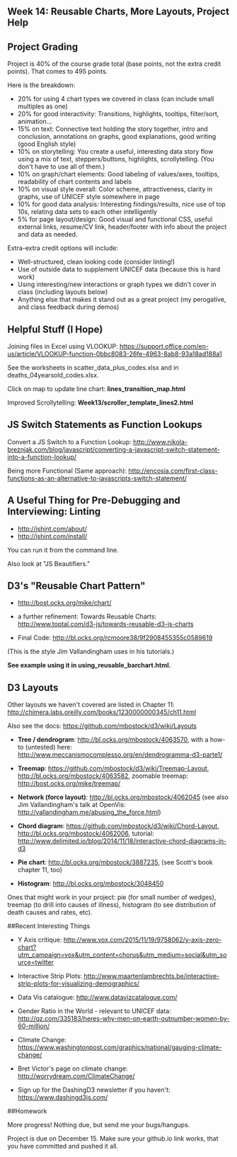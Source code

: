 
## Week 14: Reusable Charts, More Layouts, Project Help


## Project Grading

Project is 40% of the course grade total (base points, not the extra credit points). That comes to 495 points.

Here is the breakdown:

* 20% for using 4 chart types we covered in class (can include small multiples as one)
* 20% for good interactivity: Transitions, highlights, tooltips, filter/sort, animation...
* 15% on text: Connective text holding the story together, intro and conclusion, annotations on graphs, good explanations, good writing (good English style)
* 10% on storytelling: You create a useful, interesting data story flow using a mix of text, steppers/buttons, highlights, scrollytelling. (You don't have to use all of them.)
* 10% on graph/chart elements: Good labeling of values/axes, tooltips, readability of chart contents and labels
* 10% on visual style overall: Color scheme, attractiveness, clarity in graphs, use of UNICEF style somewhere in page
* 10% for good data analysis: Interesting findings/results, nice use of top 10s, relating data sets to each other intelligently
* 5% for page layout/design: Good visual and functional CSS, useful external links, resume/CV link, header/footer with info about the project and data as needed.

Extra-extra credit options will include:

* Well-structured, clean looking code (consider linting!)
* Use of outside data to supplement UNICEF data (because this is hard work)
* Using interesting/new interactions or graph types we didn't cover in class (including layouts below)
* Anything else that makes it stand out as a great project (my perogative, and class feedback during demos)


## Helpful Stuff (I Hope)

Joining files in Excel using VLOOKUP:
https://support.office.com/en-us/article/VLOOKUP-function-0bbc8083-26fe-4963-8ab8-93a18ad188a1

See the worksheets in scatter_data_plus_codes.xlsx and in deaths_04yearsold_codes.xlsx.

Click on map to update line chart: **lines_transition_map.html**

Improved Scrollytelling: **Week13/scroller_template_lines2.html**


## JS Switch Statements as Function Lookups

Convert a JS Switch to a Function Lookup: http://www.nikola-breznjak.com/blog/javascript/converting-a-javascript-switch-statement-into-a-function-lookup/

Being more Functional (Same approach): http://encosia.com/first-class-functions-as-an-alternative-to-javascripts-switch-statement/

## A Useful Thing for Pre-Debugging and Interviewing: Linting

* http://jshint.com/about/
* http://jshint.com/install/

You can run it from the command line.

Also look at "JS Beautifiers."


## D3's "Reusable Chart Pattern"

* http://bost.ocks.org/mike/chart/

* a further refinement: Towards Reusable Charts: http://www.toptal.com/d3-js/towards-reusable-d3-js-charts

* Final Code: http://bl.ocks.org/rcmoore38/9f2908455355c0589619

(This is the style Jim Vallandingham uses in his tutorials.)

**See example using it in using_reusable_barchart.html.**


## D3 Layouts

Other layouts we haven't covered are listed in Chapter 11: http://chimera.labs.oreilly.com/books/1230000000345/ch11.html

Also see the docs: https://github.com/mbostock/d3/wiki/Layouts

* **Tree / dendrogram**: http://bl.ocks.org/mbostock/4063570, with a how-to (untested) here: http://www.meccanismocomplesso.org/en/dendrogramma-d3-parte1/

* **Treemap**: https://github.com/mbostock/d3/wiki/Treemap-Layout, http://bl.ocks.org/mbostock/4063582, zoomable treemap: http://bost.ocks.org/mike/treemap/

* **Network (force layout)**: http://bl.ocks.org/mbostock/4062045 (see also Jim Vallandingham's talk at OpenVis: http://vallandingham.me/abusing_the_force.html)

* **Chord diagram**: https://github.com/mbostock/d3/wiki/Chord-Layout, http://bl.ocks.org/mbostock/4062006, tutorial: http://www.delimited.io/blog/2014/11/18/interactive-chord-diagrams-in-d3

* **Pie chart**: http://bl.ocks.org/mbostock/3887235, (see Scott's book chapter 11, too)

* **Histogram**: http://bl.ocks.org/mbostock/3048450

Ones that might work in your project: pie (for small number of wedges), treemap (to drill into causes of illness), histogram (to see distribution of death causes and rates, etc).


##Recent Interesting Things

* Y Axis critique: http://www.vox.com/2015/11/19/9758062/y-axis-zero-chart?utm_campaign=vox&utm_content=chorus&utm_medium=social&utm_source=twitter

* Interactive Strip Plots: http://www.maartenlambrechts.be/interactive-strip-plots-for-visualizing-demographics/

* Data Vis catalogue: http://www.datavizcatalogue.com/

* Gender Ratio in the World - relevant to UNICEF data: http://qz.com/335183/heres-why-men-on-earth-outnumber-women-by-60-million/

* Climate Change: https://www.washingtonpost.com/graphics/national/gauging-climate-change/

* Bret Victor's page on climate change: http://worrydream.com/ClimateChange/

* Sign up for the DashingD3 newsletter if you haven't: https://www.dashingd3js.com/


##Homework

More progress!  Nothing due, but send me your bugs/hangups.

Project is due on December 15.  Make sure your github.io link works, that you have committed and pushed it all.





